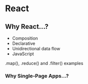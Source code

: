 # React

## Why React...?

* Composition
* Declarative
* Unidirectional data flow
* JavaScript

.map(), .reduce() and .filter() examples

### Why Single-Page Apps...?
